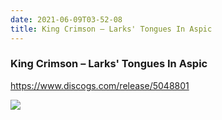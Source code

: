 ```yaml
---
date: 2021-06-09T03-52-08
title: King Crimson – Larks' Tongues In Aspic
---
```

### King Crimson – Larks' Tongues In Aspic
https://www.discogs.com/release/5048801

![](dayone-moment://61D736B683014B45A08AFEB5F3903F30)
